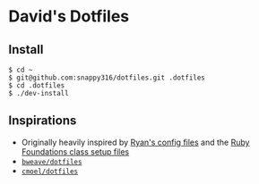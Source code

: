 # David's Dotfiles

## Install
```
$ cd ~
$ git@github.com:snappy316/dotfiles.git .dotfiles
$ cd .dotfiles
$ ./dev-install
```

## Inspirations
- Originally heavily inspired by [Ryan's config files](https://github.com/ryansobol/config/) and the [Ruby Foundations class setup files](https://github.com/codefellows/sea-c21-ruby/tree/master/lib/class1/osx)
- [`bweave/dotfiles`](https://github.com/bweave/dotfiles)
- [`cmoel/dotfiles`](https://github.com/cmoel/dotfiles)

